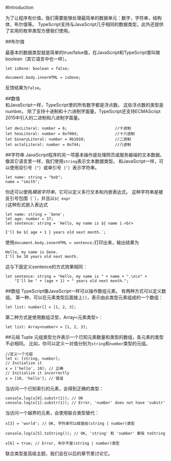 #Introduction

为了让程序有价值，我们需要能够处理最简单的数据单元：数字，字符串，结构体，布尔值等。 TypeScript支持与JavaScript几乎相同的数据类型，此外还提供了实用的枚举类型方便我们使用。
   
##布尔值   

最基本的数据类型就是简单的true/false值，在JavaScript和TypeScript里叫做boolean（其它语言中也一样）。   
```
let isDone: boolean = false;

document.body.innerHTML = isDone;
```   
反馈结果为`false`。

##数值   
和JavaScript一样，TypeScript里的所有数字都是浮点数。 这些浮点数的类型是number。 除了支持十进制和十六进制字面量，TypeScript还支持ECMAScript 2015中引入的二进制和八进制字面量。   
```
let decLiteral: number = 6;                     //十进制
let hexLiteral: number = 0xf00d;                //十六进制
let binaryLiteral: number = 0b1010;             //二进制
let octalLiteral: number = 0o744;               //八进制
```

##字符串
JavaScript程序的另一项基本操作是处理网页或服务器端的文本数据。 像其它语言里一样，我们使用`string`表示文本数据类型。 和JavaScript一样，可以使用双引号（`"`）或单引号（`'`）表示字符串。
```
let name: string = "bob";
name = "smith";
```
你还可以使用*模版字符串*，它可以定义多行文本和内嵌表达式。 这种字符串是被反引号包围（<code>`</code>），并且以<code>${ expr }</code>这种形式嵌入表达式
```
let name: string = `Gene`;
let age: number = 37;
let sentence: string = `Hello, my name is ${ name }.<br>

I'll be ${ age + 1 } years old next month.`;
```
使用`document.body.innerHTML = sentence;`打印出来，输出结果为
```
Hello, my name is Gene.
I'll be 38 years old next month.
```
这与下面定义sentence的方式效果相同：
```
let sentence: string = "Hello, my name is " + name + ".\n\n" +
    "I'll be " + (age + 1) + " years old next month.";
```

##数组
TypeScript像JavaScript一样可以操作数组元素。 有两种方式可以定义数组。 第一种，可以在元素类型后面接上`[]`，表示由此类型元素组成的一个数组：   
```
let list: number[] = [1, 2, 3];
```
第二种方式是使用数组泛型，Array<元素类型>：
```
let list: Array<number> = [1, 2, 3];
```

##元祖 Tuple
元组类型允许表示一个已知元素数量和类型的数组，各元素的类型不必相同。 比如，你可以定义一对值分别为`string`和`number`类型的元组。
```
//定义一个元祖
let x: [string, number];
// Initialize it
x = ['hello', 10]; // 正确
// Initialize it incorrectly
x = [10, 'hello']; // 错误
```
当访问一个已知索引的元素，会得到正确的类型：
```
console.log(x[0].substr(1)); // OK
console.log(x[1].substr(1)); // Error, 'number' does not have 'substr'
```
当访问一个越界的元素，会使用联合类型替代：
```
x[3] = 'world'; // OK, 字符串可以赋值给(string | number)类型

console.log(x[5].toString()); // OK, 'string' 和 'number' 都有 toString

x[6] = true; // Error, 布尔不是(string | number)类型
```
联合类型是高级主题，我们会在以后的章节里讨论它。